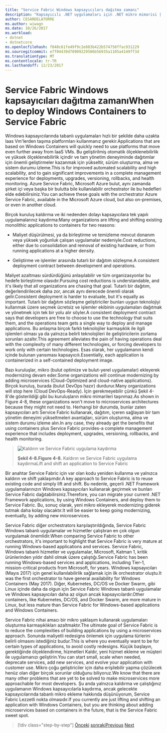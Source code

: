 ```yaml
---
title: "Service Fabric Windows kapsayıcıları dağıtma zamanı"
description: "Kapsayıcılı .NET uygulamaları için .NET mikro mimarisi | Service Fabric Windows kapsayıcıları dağıtma zamanı"
author: CESARDELATORRE
ms.author: wiwagn
ms.date: 10/26/2017
ms.workload:
- dotnet
- dotnetcore
ms.openlocfilehash: f848c61fe49f9c2e883b422b574758ffac931229
ms.sourcegitcommit: e7f04439d78909229506b56935a1105a4149ff3d
ms.translationtype: MT
ms.contentlocale: tr-TR
ms.lasthandoff: 12/23/2017
---
```

# <a name="when-to-deploy-windows-containers-to-service-fabric"></a><span data-ttu-id="4a49c-103">Service Fabric Windows kapsayıcıları dağıtma zamanı</span><span class="sxs-lookup"><span data-stu-id="4a49c-103">When to deploy Windows Containers to Service Fabric</span></span>

<span data-ttu-id="4a49c-104">Windows kapsayıcılarında tabanlı uygulamaları hızlı bir şekilde daha uzakta Iaas Vm'lerden taşıma platformları kullanmanız gerekir.</span><span class="sxs-lookup"><span data-stu-id="4a49c-104">Applications that are based on Windows Containers will quickly need to use platforms that move even further away from IaaS VMs.</span></span> <span data-ttu-id="4a49c-105">Bu geliştirilmiş otomatik ölçeklenebilirlik ve yüksek ölçeklenebilirlik içindir ve tam yönetim deneyiminde dağıtımlar için önemli geliştirmeler kazanmak için yükseltir, sürüm oluşturma, alma ve sistem durumu izleme.</span><span class="sxs-lookup"><span data-stu-id="4a49c-105">This is for improved automated scalability and high scalability, and to gain significant improvements in a complete management experience for deployments, upgrades, versioning, rollbacks, and health monitoring.</span></span> <span data-ttu-id="4a49c-106">Azure Service Fabric, Microsoft Azure bulut, aynı zamanda şirket içi veya başka bir bulutta bile kullanılabilir orchestrator ile bu hedefleri elde edebilirsiniz.</span><span class="sxs-lookup"><span data-stu-id="4a49c-106">You can achieve these goals with the orchestrator Azure Service Fabric, available in the Microsoft Azure cloud, but also on-premises, or even in another cloud.</span></span>

<span data-ttu-id="4a49c-107">Birçok kuruluş kaldırma ve iki nedenden dolayı kapsayıcılara tek yapılı uygulamalarınız kaydırma:</span><span class="sxs-lookup"><span data-stu-id="4a49c-107">Many organizations are lifting and shifting existing monolithic applications to containers for two reasons:</span></span>

-   <span data-ttu-id="4a49c-108">Maliyet düşürülmesi, ya da birleştirme ve temizleme mevcut donanım veya yüksek yoğunluk çalışan uygulamalar nedeniyle.</span><span class="sxs-lookup"><span data-stu-id="4a49c-108">Cost reductions, either due to consolidation and removal of existing hardware, or from running applications at a higher density.</span></span>

-   <span data-ttu-id="4a49c-109">Geliştirme ve işlemler arasında tutarlı bir dağıtım sözleşme.</span><span class="sxs-lookup"><span data-stu-id="4a49c-109">A consistent deployment contract between development and operations.</span></span>

<span data-ttu-id="4a49c-110">Maliyet azaltması sürdürdüğünü anlaşılabilir ve tüm organizasyonlar bu hedefe birleştirme olasıdır.</span><span class="sxs-lookup"><span data-stu-id="4a49c-110">Pursuing cost reductions is understandable, and it's likely that all organizations are chasing that goal.</span></span> <span data-ttu-id="4a49c-111">Tutarlı bir dağıtım, değerlendirilecek daha zor, ancak aynı derecede önemli olarak gelir.</span><span class="sxs-lookup"><span data-stu-id="4a49c-111">Consistent deployment is harder to evaluate, but it's equally as important.</span></span> <span data-ttu-id="4a49c-112">Tutarlı bir dağıtım sözleşme geliştiriciler bunları uygun teknolojiyi kullanmak üzere seçmek ücretsiz ve işlemler ekibinin uygulamaları dağıtmak ve yönetmek için tek bir yolu alır söyler.</span><span class="sxs-lookup"><span data-stu-id="4a49c-112">A consistent deployment contract says that developers are free to choose to use the technology that suits them, and the operations team gets a single way to deploy and manage applications.</span></span> <span data-ttu-id="4a49c-113">Bu anlaşma birçok farklı teknolojiler karmaşıklık ile ilgili işlemleri olması ya da yalnızca belirli teknolojileri ile geliştiricilerin zorlama sorunları azaltır.</span><span class="sxs-lookup"><span data-stu-id="4a49c-113">This agreement alleviates the pain of having operations deal with the complexity of many different technologies, or forcing developers to work only with certain technologies.</span></span> <span data-ttu-id="4a49c-114">Esas olarak, her uygulamanın kendi içinde bulunan yansıması kapsayıcılı.</span><span class="sxs-lookup"><span data-stu-id="4a49c-114">Essentially, each application is containerized in a self-contained deployment image.</span></span>

<span data-ttu-id="4a49c-115">Bazı kuruluşlar, mikro (bulut optimize ve bulut-yerel uygulamalar) ekleyerek modernizing devam eder.</span><span class="sxs-lookup"><span data-stu-id="4a49c-115">Some organizations will continue modernizing by adding microservices (Cloud-Optimized and cloud-native applications).</span></span> <span data-ttu-id="4a49c-116">Birçok kuruluş, burada (bulut DevOps hazır) durdurur.</span><span class="sxs-lookup"><span data-stu-id="4a49c-116">Many organizations will stop here (Cloud DevOps-Ready).</span></span> <span data-ttu-id="4a49c-117">İçin gerekmeyebilir çünkü Şekil 4-8'de gösterildiği gibi bu kuruluşların mikro mimarileri taşınmaz.</span><span class="sxs-lookup"><span data-stu-id="4a49c-117">As shown in Figure 4-8, these organizations won't move to microservices architectures because they might not need to.</span></span> <span data-ttu-id="4a49c-118">Herhangi bir durumda, bunlar zaten kapsayıcıları artı Service Fabric kullanarak, dağıtım, içeren sağlayan bir tam yönetim deneyimi yükseltmeleri avantajları, sürüm oluşturma, alma ve sistem durumu izleme alın.</span><span class="sxs-lookup"><span data-stu-id="4a49c-118">In any case, they already get the benefits that using containers plus Service Fabric provides-a complete management experience that includes deployment, upgrades, versioning, rollbacks, and health monitoring.</span></span>

> ![Kaldırın ve Service Fabric uygulama kaydırma](./media/image8.png)
>
> <span data-ttu-id="4a49c-120">**Şekil 4-8.**</span><span class="sxs-lookup"><span data-stu-id="4a49c-120">**Figure 4-8.**</span></span> <span data-ttu-id="4a49c-121">Kaldırın ve Service Fabric uygulama kaydırma</span><span class="sxs-lookup"><span data-stu-id="4a49c-121">Lift and shift an application to Service Fabric</span></span>

<span data-ttu-id="4a49c-122">Bir anahtar Service Fabric için var olan kodu yeniden kullanma ve yalnızca kaldırın ve shift yaklaşımdır.</span><span class="sxs-lookup"><span data-stu-id="4a49c-122">A key approach to Service Fabric is to reuse existing code and simply lift and shift.</span></span> <span data-ttu-id="4a49c-123">Bu nedenle, geçerli .NET Framework uygulamalarınızın Windows kapsayıcıları kullanarak geçirmek ve bunları Service Fabric dağıtabilirsiniz.</span><span class="sxs-lookup"><span data-stu-id="4a49c-123">Therefore, you can migrate your current .NET Framework applications, by using Windows Containers, and deploy them to Service Fabric.</span></span> <span data-ttu-id="4a49c-124">Bu, sonuç olarak, yeni mikro ekleyerek modernizing giderek tutmak daha kolay olacaktır.</span><span class="sxs-lookup"><span data-stu-id="4a49c-124">It will be easier to keep going modernizing, eventually, by adding new microservices.</span></span>

<span data-ttu-id="4a49c-125">Service Fabric diğer orchestrators karşılaştırıldığında, Service Fabric Windows tabanlı uygulamalar ve hizmetler çalıştıran en çok olgun vurgulamak önemlidir.</span><span class="sxs-lookup"><span data-stu-id="4a49c-125">When comparing Service Fabric to other orchestrators, it's important to highlight that Service Fabric is very mature at running Windows-based applications and services.</span></span> <span data-ttu-id="4a49c-126">Service Fabric, Windows tabanlı hizmetler ve uygulamalar, Microsoft, Katman 1, kritik ürünlerinden yıldır dahil olmak üzere çalıştığı.</span><span class="sxs-lookup"><span data-stu-id="4a49c-126">Service Fabric has been running Windows-based services and applications, including Tier-1, mission-critical products from Microsoft, for years.</span></span> <span data-ttu-id="4a49c-127">Windows kapsayıcıları (Mayıs 2017) için genel kullanılabilirlik sağlamak için ilk orchestrator oluştu.</span><span class="sxs-lookup"><span data-stu-id="4a49c-127">It was the first orchestrator to have general availability for Windows Containers (May 2017).</span></span> <span data-ttu-id="4a49c-128">Diğer, Kubernetes, DC/OS ve Docker Swarm, gibi Linux içinde daha da olgun için Service Fabric Windows tabanlı uygulamalar ve Windows kapsayıcıları daha az olgun ancak kapsayıcılardır.</span><span class="sxs-lookup"><span data-stu-id="4a49c-128">Other containers, like Kubernetes, DC/OS, and Docker Swarm, are more mature in Linux, but less mature than Service Fabric for Windows-based applications and Windows Containers.</span></span>

<span data-ttu-id="4a49c-129">Service Fabric nihai amacı bir mikro yaklaşım kullanarak uygulamaları oluşturma karmaşıklıkları azaltmaktır.</span><span class="sxs-lookup"><span data-stu-id="4a49c-129">The ultimate goal of Service Fabric is to reduce the complexities of building applications by using a microservices approach.</span></span> <span data-ttu-id="4a49c-130">Sonunda maliyetli redesigns önlemek için uygulama türlerini belirli olmasını istediğiniz budur.</span><span class="sxs-lookup"><span data-stu-id="4a49c-130">This is where you eventually want to be for certain types of applications, to avoid costly redesigns.</span></span> <span data-ttu-id="4a49c-131">Küçük başlayın, gerektiğinde ölçeklendirme, hizmetleri Kaldır, yeni hizmet ekleme ve müşteri ile uygulamanızı geliştirin.</span><span class="sxs-lookup"><span data-stu-id="4a49c-131">You can start small, scale when needed, deprecate services, add new services, and evolve your application with customer use.</span></span> <span data-ttu-id="4a49c-132">Mikro çoğu geliştiriciler için daha erişilebilir yapma çözülecek henüz olan diğer birçok sorunlar olduğunu biliyoruz.</span><span class="sxs-lookup"><span data-stu-id="4a49c-132">We know that there are many other problems that are yet to be solved to make microservices more approachable for most developers.</span></span> <span data-ttu-id="4a49c-133">Şu anda yalnızca kaldırma ve çalıştığınız uygulamanın Windows kapsayıcılarla kaydırma, ancak gelecekte kapsayıcılarında tabanlı mikro ekleme hakkında düşünüyorum, Service Fabric Lezzetli nokta olmasıdır.</span><span class="sxs-lookup"><span data-stu-id="4a49c-133">If you currently are just lifting and shifting an application with Windows Containers, but you are thinking about adding microservices based on containers in the future, that is the Service Fabric sweet spot.</span></span>

>[!div class="step-by-step"]
<span data-ttu-id="4a49c-134">[Önceki](when-to-deploy-windows-containers-to-azure-vms-iaas-cloud.md)
[sonraki](when-to-deploy-windows-containers-to-azure-container-service-kubernetes.md)</span><span class="sxs-lookup"><span data-stu-id="4a49c-134">[Previous](when-to-deploy-windows-containers-to-azure-vms-iaas-cloud.md)
[Next](when-to-deploy-windows-containers-to-azure-container-service-kubernetes.md)</span></span>
